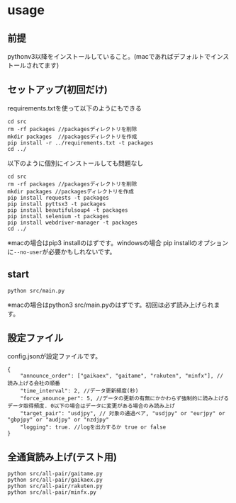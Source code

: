 # usage

## 前提
pythonv3以降をインストールしていること。(macであればデフォルトでインストールされてます)

## セットアップ(初回だけ)
requirements.txtを使って以下のようにもできる
```
cd src
rm -rf packages //packagesディレクトリを削除
mkdir packages  //packagesディレクトリを作成
pip install -r ../requirements.txt -t packages
cd ../
```
以下のように個別にインストールしても問題なし
```
cd src
rm -rf packages //packagesディレクトリを削除
mkdir packages //packagesディレクトリを作成
pip install requests -t packages
pip install pyttsx3 -t packages
pip install beautifulsoup4 -t packages
pip install selenium -t packages
pip install webdriver-manager -t packages
cd ../
```
※macの場合はpip3 installのはずです。windowsの場合 pip installのオプションに`--no-user`が必要かもしれないです。


## start
```
python src/main.py
```
※macの場合はpython3 src/main.pyのはずです。初回は必ず読み上げられます。

## 設定ファイル
config.jsonが設定ファイルです。
```
{
    "announce_order": ["gaikaex", "gaitame", "rakuten", "minfx"], // 読み上げる会社の順番
    "time_interval": 2, //データ更新頻度(秒)
    "force_anounce_per": 5, //データの更新の有無にかかわらず強制的に読み上げるデータ取得頻度. 0以下の場合はデータに変更がある場合のみ読み上げ
    "target_pair": "usdjpy", // 対象の通過ペア, "usdjpy" or "eurjpy" or "gbpjpy" or "audjpy" or "nzdjpy"
    "logging": true. //logを出力するか true or false
}
```

## 全通貨読み上げ(テスト用)
```
python src/all-pair/gaitame.py
python src/all-pair/gaikaex.py
python src/all-pair/rakuten.py
python src/all-pair/minfx.py
```